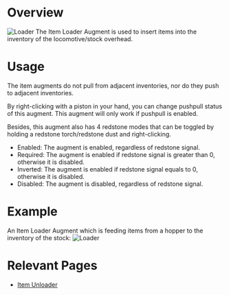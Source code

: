 # Overview
![Loader](immersiverailroading:wiki/images/augments/item_loader.png)
The Item Loader Augment is used to insert items into the inventory of the locomotive/stock overhead.

# Usage
The item augments do not pull from adjacent inventories, nor do they push to adjacent inventories.

By right-clicking with a piston in your hand, you can change pushpull status of this augment. This augment will only work if pushpull is enabled.

Besides, this augment also has 4 redstone modes that can be toggled by holding a redstone torch/redstone dust and right-clicking.
* Enabled: The augment is enabled, regardless of redstone signal.
* Required: The augment is enabled if redstone signal is greater than 0, otherwise it is disabled.
* Inverted: The augment is enabled if redstone signal equals to 0, otherwise it is disabled.
* Disabled: The augment is disabled, regardless of redstone signal.

# Example
An Item Loader Augment which is feeding items from a hopper to the inventory of the stock:
![Loader](immersiverailroading:wiki/images/augments/item_loader_example.png)

# Relevant Pages
* [Item Unloader](immersiverailroading:wiki/en_us/augments/augment_item_unloader.md)
